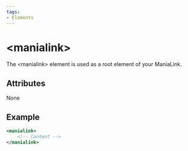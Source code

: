 ```yaml
---
tags:
- Elements
---
```


# &lt;manialink&gt;
The &lt;manialink&gt; element is used as a root element of your ManiaLink.

## Attributes
None

## Example
```xml
<manialink>
    <!-- Content -->
</manialink>
```
